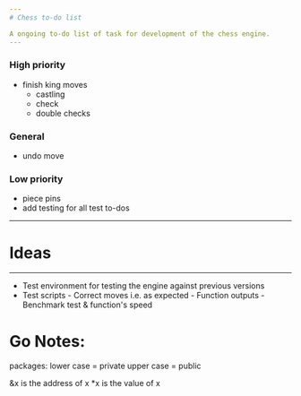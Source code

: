 ```yaml
---
# Chess to-do list

A ongoing to-do list of task for development of the chess engine.
---
```


### High priority

- finish king moves
  - castling
  - check
  - double checks

### General

- undo move

### Low priority

- piece pins
- add testing for all test to-dos

---

# Ideas

---

- Test environment for testing the engine against previous versions
- Test scripts - Correct moves i.e. as expected - Function outputs - Benchmark test & function's speed

# Go Notes:

packages:
lower case = private
upper case = public

&x is the address of x
\*x is the value of x
